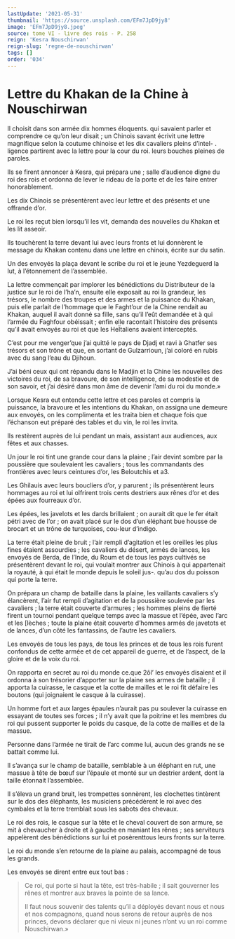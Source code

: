 ```yaml
---
lastUpdate: '2021-05-31'
thumbnail: 'https://source.unsplash.com/EFm7JpD9jy8'
image: 'EFm7JpD9jy8.jpeg'
source: tome VI - livre des rois - P. 258
reign: 'Kesra Nouschirwan'
reign-slug: 'regne-de-nouschirwan'
tags: []
order: '034'
---
```


# Lettre du Khakan de la Chine à Nouschirwan

Il choisit dans son armée dix hommes éloquents. qui savaient parler et comprendre ce qu’on leur disait ; un Chinois savant écrivit une lettre magnifique selon la coutume chinoise et les dix cavaliers pleins d’intel-
. ligence partirent avec la lettre pour la cour du roi. leurs bouches pleines de paroles.

Ils se firent annoncer à Kesra, qui prépara une ; salle d’audience digne du roi des rois et ordonna de lever le rideau de la porte et de les faire entrer honorablement.

Les dix Chinois se présentèrent avec leur lettre et des présents et une offrande d’or.

Le roi les reçut bien lorsqu’il les vit, demanda des nouvelles du Khakan et les lit asseoir.

Ils touchèrent la terre devant lui avec leurs fronts et lui donnèrent le message du Khakan contenu dans une lettre en chinois, écrite sur du satin.

Un des envoyés la plaça devant le scribe du roi et le jeune Yezdeguerd la lut, à l’étonnement de l’assemblée.

La lettre commençait par implorer les bénédictions du Distributeur de la justice sur le roi de l’ha’n, ensuite elle exposait au roi la grandeur, les trésors, le nombre des troupes et des armes et la puissance du Khakan, puis elle parlait de l’hommage que le Faght’our de la Chine rendait au Khakan, auquel il avait donné sa fille, sans qu’il l’eût demandée et à qui l’armée du Faghfour obéissait ; enfin elle racontait l’histoire des présents qu’il avait envoyés au roi et que les HeÏtaliens avaient interceptés.

C’est pour me venger’que j’ai quitté le pays de Djadj et ravi à Ghatfer ses trésors et son trône et que, en sortant de Gulzarrioun, j’ai coloré en rubis avec du sang l’eau du Djihoun.

J’ai béni ceux qui ont répandu dans le Madjin et la Chine les nouvelles des victoires du roi, de sa bravoure, de son intelligence, de sa modestie et de son savoir, et j’ai désiré dans mon âme de devenir l’ami du roi du monde.»

Lorsque Kesra eut entendu cette lettre et ces paroles et compris la puissance, la bravoure et les intentions du Khakan, on assigna une demeure aux envoyés, on les complimenta et les traita bien et chaque fois que l’échanson eut préparé des tables et du vin, le roi les invita.

Ils restèrent auprès de lui pendant un mais, assistant aux audiences, aux fêtes et aux chasses.

Un jour le roi tint une grande cour dans la plaine ; l’air devint sombre par la poussière que soulevaient les cavaliers ; tous les commandants des frontières avec leurs ceintures d’or, les Beloutchis et a3.

Les Ghilauis avec leurs boucliers d’or, y parurent ; ils présentèrent leurs hommages au roi et lui olfrirent trois cents destriers aux rênes d’or et des épées aux fourreaux d’or.

Les épées, les javelots et les dards brillaient ; on aurait dit que le fer était pétri avec de l’or ; on avait placé sur le dos d’un éléphant bue housse de brocart et un trône de turquoises, cou-leur d’indigo.

La terre était pleine de bruit ; l’air rempli d’agitation et les oreilles les plus fines étaient assourdies ; les cavaliers du désert, armés de lances, les envoyés de Berda, de l’Inde, du Roum et de tous les pays cultivés se présentèrent devant le roi, qui voulait montrer aux Chinois à qui appartenait la royauté, à qui était le monde depuis le soleil jus-. qu’au dos du poisson qui porte la terre.

On prépara un champ de bataille dans la plaine, les vaillants cavaliers s’y élancèrent, l’air fut rempli d’agitation et de la poussière soulevée par les cavaliers ; la terre était couverte d’armures ; les hommes pleins de fierté firent un tournoi pendant quelque temps avec la massue et l’épée, avec l’arc et les
[lèches ; toute la plaine était couverte d’hommes armés de javetots et de lances, d’un côté les fantassins, de l’autre les cavaliers.

Les envoyés de tous les pays, de tous les princes et de tous les rois furent confondus de cette armée et de cet appareil de guerre, et de l’aspect, de la gloire et de la voix du roi.

On rapporta en secret au roi du monde ce.que 
 2ôl’ les envoyés disaient et il ordonna à son trésorier d’apporter sur la plaine ses armes de bataille ; il apporta la cuirasse, le casque et la cotte de mailles et le roi fit défaire les boutons (qui joignaient le casque à la cuirasse).

Un homme fort et aux larges épaules n’aurait pas pu soulever la cuirasse en essayant de toutes ses forces ; il n’y avait que la poitrine et les membres du roi qui pussent supporter le poids du casque, de la cotte de mailles et de la massue.

Personne dans l’armée ne tirait de l’arc comme lui, aucun des grands ne se battait comme lui.

Il s’avança sur le champ de bataille, semblable à un éléphant en rut, une massue à tête de bœuf sur l’épaule et monté sur un destrier ardent, dont la taille étonnait l’assemblée.

Il s’éleva un grand bruit, les trompettes sonnèrent, les clochettes tintèrent sur le dos des éléphants, les musiciens précédèrent le roi avec des cymbales et la terre tremblait sous les sabots des chevaux.

Le roi des rois, le casque sur la tête et le cheval couvert de son armure, se mit à chevaucher à droite et à gauche en maniant les rênes ; ses serviteurs appelèrent des bénédictions sur lui et posèrenttous leurs fronts sur la terre.

Le roi du monde s’en retourne de la plaine au palais, accompagné de tous les grands.

Les envoyés se dirent entre eux tout bas :

> Ce roi, qui porte si haut la tête, est très-habile ; il sait gouverner les rênes et montrer aux braves la pointe de sa lance.
>
> Il faut nous souvenir des talents qu’il a déployés devant nous et nous et nos compagnons, quand nous serons de retour auprès de nos princes, devons déclarer que ni vieux ni jeunes n’ont vu un roi comme Nouschirwan.»
